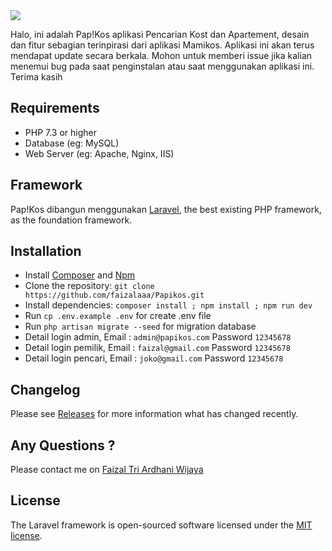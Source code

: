 <img src="https://github.com/andes2912/kos/blob/master/public/assets/images/logo/backup-logo.png?raw=true?sanitize=true&raw=true" />

<p>Halo, ini adalah Pap!Kos aplikasi Pencarian Kost dan Apartement, desain dan fitur sebagian terinpirasi dari aplikasi Mamikos.  Aplikasi ini akan terus mendapat update secara berkala. Mohon untuk memberi issue jika kalian menemui bug pada saat penginstalan atau saat menggunakan aplikasi ini. Terima kasih <br/>
    
## Requirements

* PHP 7.3 or higher
* Database (eg: MySQL)
* Web Server (eg: Apache, Nginx, IIS)
    
## Framework

Pap!Kos dibangun menggunakan [Laravel](http://laravel.com), the best existing PHP framework, as the foundation framework.

## Installation

* Install [Composer](https://getcomposer.org/download) and [Npm](https://nodejs.org/en/download)
* Clone the repository: `git clone https://github.com/faizalaaa/Papikos.git`
* Install dependencies: `composer install ; npm install ; npm run dev`
* Run `cp .env.example .env` for create .env file
* Run `php artisan migrate --seed` for migration database
* Detail login admin, Email : `admin@papikos.com` Password `12345678`
* Detail login pemilik, Email : `faizal@gmail.com` Password `12345678`
* Detail login pencari, Email : `joko@gmail.com` Password `12345678`

## Changelog

Please see [Releases](../../releases) for more information what has changed recently.

## Any Questions ?
 
Please contact me on [Faizal Tri Ardhani Wijaya](mailto:faizal.ardhani12@gmail.com?subject=[GitHub]%20Questesion%20Pap!Kos)
    
## License

The Laravel framework is open-sourced software licensed under the [MIT license](https://opensource.org/licenses/MIT).
